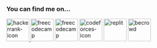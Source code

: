 
<h3 align="left">You can find me on...</h3>
<p align="left">
<a href="https://www.hackerrank.com/nandersondsr" target="_blank"><img src="https://i.ibb.co/0F6NnS1/hackerrank.png" alt="hackerrank-icon" border="0" width=60 eight=60</a>
<a href="https://www.freecodecamp.org/nanderson-rodrigues" target="_blank"><img src="https://i.ibb.co/ZJGjLR9/freecodecamp.jpg" alt="freecodecamp" border="0" width=60 height=60></a>
<a href="https://pt.khanacademy.org/profile/nandersondsr/" target="_blank"><img src="https://i.ibb.co/Wsjhkr9/khanacademy.png" alt="freecodecamp" border="0" width=60 height=60></a>
<a href="https://codeforces.com/profile/Nanderson" target="_blank"><img src="https://i.ibb.co/HVW1BPH/codeforces.png" alt="codeforces-icon" border="0" width=60 height=60></a> 
<a href="https://replit.com/@nandersonr" target="_blank"><img src="https://i.ibb.co/LC3cWZG/replit.png" alt="replit" border="0" width=60 height=60></a>
<a href="https://www.beecrowd.com.br/judge/pt/profile/547927"><img src="https://i.ibb.co/1mS2G1z/becrowd.jpg" alt="becrowd" border="0" width=60 height=60></a>
</p>

<!--
<h3 align="left">Current working on ...</h3>
<p align="left">
  
  <a href="https://github.com/nandersonrodrigues/go-bot" >
    <img
      align="center"
      height="120em"
      src="https://github-readme-stats.vercel.app/api/pin/?username=nandersonrodrigues&repo=go-bot&theme=github_dark">
    </img>
  </a>
</p>
-->

